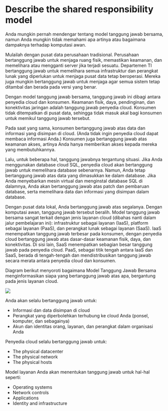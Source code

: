 # Describe the shared responsibility model

Anda mungkin pernah mendengar tentang model tanggung jawab bersama, namun Anda mungkin tidak memahami apa artinya atau bagaimana dampaknya terhadap komputasi awan.

Mulailah dengan pusat data perusahaan tradisional. Perusahaan bertanggung jawab untuk menjaga ruang fisik, memastikan keamanan, dan memelihara atau mengganti server jika terjadi sesuatu. Departemen TI bertanggung jawab untuk memelihara semua infrastruktur dan perangkat lunak yang diperlukan untuk menjaga pusat data tetap beroperasi. Mereka juga mungkin bertanggung jawab untuk menjaga agar semua sistem tetap ditambal dan berada pada versi yang benar.

Dengan model tanggung jawab bersama, tanggung jawab ini dibagi antara penyedia cloud dan konsumen. Keamanan fisik, daya, pendinginan, dan konektivitas jaringan adalah tanggung jawab penyedia cloud. Konsumen tidak ditempatkan di pusat data, sehingga tidak masuk akal bagi konsumen untuk memikul tanggung jawab tersebut.

Pada saat yang sama, konsumen bertanggung jawab atas data dan informasi yang disimpan di cloud. (Anda tidak ingin penyedia cloud dapat membaca informasi Anda.) Konsumen juga bertanggung jawab atas keamanan akses, artinya Anda hanya memberikan akses kepada mereka yang membutuhkannya.

Lalu, untuk beberapa hal, tanggung jawabnya tergantung situasi. Jika Anda menggunakan database cloud SQL, penyedia cloud akan bertanggung jawab untuk memelihara database sebenarnya. Namun, Anda tetap bertanggung jawab atas data yang dimasukkan ke dalam database. Jika Anda menyebarkan mesin virtual dan menginstal database SQL di dalamnya, Anda akan bertanggung jawab atas patch dan pembaruan database, serta memelihara data dan informasi yang disimpan dalam database.

Dengan pusat data lokal, Anda bertanggung jawab atas segalanya. Dengan komputasi awan, tanggung jawab tersebut beralih. Model tanggung jawab bersama sangat terkait dengan jenis layanan cloud (dibahas nanti dalam jalur pembelajaran ini): infrastruktur sebagai layanan (IaaS), platform sebagai layanan (PaaS), dan perangkat lunak sebagai layanan (SaaS). IaaS menempatkan tanggung jawab terbesar pada konsumen, dengan penyedia cloud bertanggung jawab atas dasar-dasar keamanan fisik, daya, dan konektivitas. Di sisi lain, SaaS menempatkan sebagian besar tanggung jawab pada penyedia cloud. PaaS, sebagai titik tengah antara IaaS dan SaaS, berada di tengah-tengah dan mendistribusikan tanggung jawab secara merata antara penyedia cloud dan konsumen.

Diagram berikut menyoroti bagaimana Model Tanggung Jawab Bersama menginformasikan siapa yang bertanggung jawab atas apa, bergantung pada jenis layanan cloud.

<img align="center" src="https://drive.google.com/uc?export=view&id=1G5nfYl9Rwdbb7K_gf2Kt3XkmbMavP982">

Anda akan selalu bertanggung jawab untuk:

- Informasi dan data disimpan di cloud
- Perangkat yang diperbolehkan terhubung ke cloud Anda (ponsel, komputer, dan sebagainya)
- Akun dan identitas orang, layanan, dan perangkat dalam organisasi Anda

Penyedia cloud selalu bertanggung jawab untuk:

- The physical datacenter
- The physical network
- The physical hosts

Model layanan Anda akan menentukan tanggung jawab untuk hal-hal seperti:

- Operating systems
- Network controls
- Applications
- Identity and infrastructure
